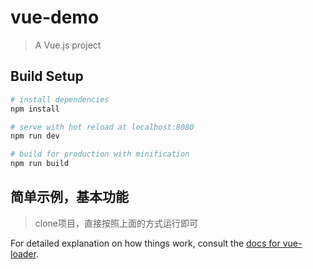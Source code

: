# vue-demo

> A Vue.js project

## Build Setup

``` bash
# install dependencies
npm install

# serve with hot reload at localhost:8080
npm run dev

# build for production with minification
npm run build
```
## 简单示例，基本功能
> clone项目，直接按照上面的方式运行即可

For detailed explanation on how things work, consult the [docs for vue-loader](http://vuejs.github.io/vue-loader).
